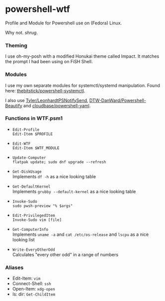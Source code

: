 # powershell-wtf

Profile and Module for Powershell use on (Fedora) Linux.

Why not. *shrug*.


### Theming
I use oh-my-posh with a modified Honukai theme called Impact. It matches the prompt I had been using on FiSH Shell.


### Modules

I use my own separate modules for systemctl/systemd manipulation. Found here: [thebitstick/powershell-systemctl](https://github.com/thebitstick/powershell-systemctl).  

I also use [Tyler/LeonhardtPSNotifySend](https://github.com/TylerLeonhardt/PSNotifySend), [DTW-DanWard/Powershell-Beautify](https://github.com/DTW-DanWard/PowerShell-Beautifier) and [cloudbase/powershell-yaml](https://github.com/cloudbase/powershell-yaml).


### Functions in WTF.psm1

- `Edit-Profile`  
`Edit-Item $PROFILE`

- `Edit-WTF`  
`Edit-Item $WTF_MODULE`

- `Update-Computer`  
`flatpak update; sudo dnf upgrade --refresh`

- `Get-DiskUsage`  
Implements `df -h` as a nice looking table

- `Get-DefaultKernel`  
Implements `grubby --default-kernel` as a nice looking table

- `Invoke-Sudo`  
`sudo pwsh-preview "% $args"`

- `Edit-PrivilegedItem`  
`Invoke-Sudo vim [file]`

- `Get-ComputerInfo`  
Implements `uname -a` and `cat /etc/os-release` and `lscpu` as a nice looking list

- `Write-EveryOtherOdd`  
Calculates "every other odd" in a range of numbers


### Aliases

- Edit-Item: `vim`  
- Connect-Shell: `ssh`  
- Open-Item: `xdg-open`  
- ls: dir: `Get-ChildItem`  
